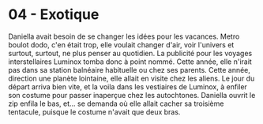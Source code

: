# 04 - Exotique

Daniella avait besoin de se changer les idées pour les vacances. Metro boulot dodo, c'en était trop, elle voulait changer d'air, voir l'univers et surtout, surtout, ne plus penser au quotidien. La publicité pour les voyages interstellaires Luminox tomba donc à point nommé. Cette année, elle n'irait pas dans sa station balnéaire habituelle ou chez ses parents. Cette année, direction une planète lointaine, elle allait en visite chez les aliens. Le jour du départ arriva bien vite, et la voila dans les vestiaires de Luminox, à enfiler son costume pour passer inaperçue chez les autochtones. Daniella ouvrit le zip enfila le bas, et... se demanda où elle allait cacher sa troisième tentacule, puisque le costume n'avait que deux bras.
